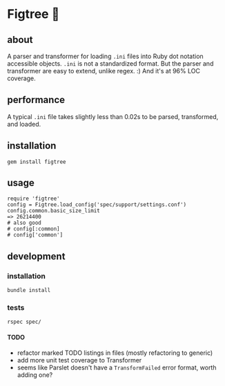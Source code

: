 # Figtree 🌳
## about
A parser and transformer for loading `.ini` files into Ruby dot notation accessible objects. `.ini` is not a standardized format. But the parser and transformer are easy to extend, unlike regex. :) And it's at 96% LOC coverage.

## performance
A typical `.ini` file takes slightly less than 0.02s to be parsed, transformed, and loaded.

## installation
`gem install figtree`

## usage
    require 'figtree'
    config = Figtree.load_config('spec/support/settings.conf')
    config.common.basic_size_limit
    => 26214400
    # also good
    # config[:common]
    # config['common']

## development
### installation
`bundle install`

### tests
`rspec spec/`

#### TODO
- refactor marked TODO listings in files (mostly refactoring to generic)
- add more unit test coverage to Transformer
- seems like Parslet doesn't have a `TransformFailed` error format, worth adding one?
